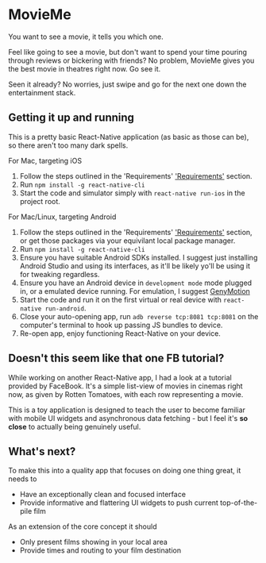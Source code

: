 # MovieMe

You want to see a movie, it tells you which one.

Feel like going to see a movie, but don't want to spend your time pouring through reviews or bickering with friends? No problem, MovieMe gives you the best movie in theatres right now. Go see it.

Seen it already? No worries, just swipe and go for the next one down the entertainment stack.

## Getting it up and running

This is a pretty basic React-Native application (as basic as those can be), so there aren't too many dark spells.

For Mac, targeting iOS
1. Follow the steps outlined in the 'Requirements' ['Requirements'](http://facebook.github.io/react-native/releases/0.21/docs/getting-started.html) section.
2. Run `npm install -g react-native-cli`
3. Start the code and simulator simply with `react-native run-ios` in the project root.

For Mac/Linux, targeting Android
1. Follow the steps outlined in the 'Requirements' ['Requirements'](http://facebook.github.io/react-native/releases/0.21/docs/getting-started.html) section, or get those packages via your equivilant local package manager.
2. Run `npm install -g react-native-cli`
3. Ensure you have suitable Android SDKs installed. I suggest just installing Android Studio and using its interfaces, as it'll be likely yo'll be using it for tweaking regardless.
4. Ensure you have an Android device in `development mode` mode plugged in, or a emulated device running. For emulation, I suggest [GenyMotion](https://www.genymotion.com/)
5. Start the code and run it on the first virtual or real device with `react-native run-android`.
6. Close your auto-opening app, run `adb reverse tcp:8081 tcp:8081` on the computer's terminal to hook up passing JS bundles to device.
7. Re-open app, enjoy functioning React-Native on your device.



## Doesn't this seem like that one FB tutorial?

While working on another React-Native app, I had a look at a tutorial provided by FaceBook. It's a simple list-view of movies in cinemas right now, as given by Rotten Tomatoes, with each row representing a movie.

This is a toy application is designed to teach the user to become familiar with mobile UI widgets and asynchronous data fetching - but I feel it's **so close** to actually being genuinely useful.


## What's next?

To make this into a quality app that focuses on doing one thing great, it needs to

+ Have an exceptionally clean and focused interface
+ Provide informative and flattering UI widgets to push current top-of-the-pile film

As an extension of the core concept it should

+ Only present films showing in your local area
+ Provide times and routing to your film destination
